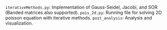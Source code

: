 `iterativeMethods.py`: Implementation of Gauss-Seidel, Jacobi, and SOR (Banded matrices also supported).
`pois_2d.py`: Running file for solving 2D poisson equation with iterative methods.
`post_analysis`: Analysis and visualization.
